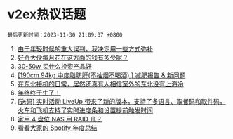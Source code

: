 # v2ex热议话题

`最后更新时间：2023-11-30 21:09:37 +0800`

1. [由于年轻时候的重大误判，我决定用一些方式弥补](https://www.v2ex.com/t/996449)
1. [好奇大伙每月花在这方面的钱有多少呢？](https://www.v2ex.com/t/996421)
1. [30-50w 买什么投资产品好](https://www.v2ex.com/t/996424)
1. [[190cm 94kg 中度脂肪肝(不抽烟不喝酒) ] 减肥报告 & 新问题](https://www.v2ex.com/t/996422)
1. [在东北接机的日常，居然还真有人相信室外的东北没有上海冷](https://www.v2ex.com/t/996477)
1. [年终终于生了！](https://www.v2ex.com/t/996390)
1. [[送码] 实时活动 LiveUp 带来了新的版本，支持了多语言、取餐码和取件码，火车和飞机支持了实时进度条和设置提前触发时间](https://www.v2ex.com/t/996445)
1. [家用 4 盘位 NAS 用 RAID 几？](https://www.v2ex.com/t/996537)
1. [看看大家的 Spotify 年度总结](https://www.v2ex.com/t/996431)

